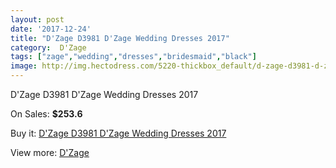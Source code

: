 ```yaml
---
layout: post
date: '2017-12-24'
title: "D'Zage D3981 D'Zage Wedding Dresses 2017"
category:  D'Zage
tags: ["zage","wedding","dresses","bridesmaid","black"]
image: http://img.hectodress.com/5220-thickbox_default/d-zage-d3981-d-zage-wedding-dresses-2013.jpg
---
```

D'Zage D3981 D'Zage Wedding Dresses 2017

On Sales: **$253.6**
<a href="https://www.hectodress.com/-d-zage/2628-d-zage-d3981-d-zage-wedding-dresses-2013.html"><amp-img layout="responsive" width="600" height="600" src="//img.hectodress.com/5220-thickbox_default/d-zage-d3981-d-zage-wedding-dresses-2013.jpg" alt="D'Zage D3981 D'Zage Wedding Dresses 2017 0" /></a>
<a href="https://www.hectodress.com/-d-zage/2628-d-zage-d3981-d-zage-wedding-dresses-2013.html"><amp-img layout="responsive" width="600" height="600" src="//img.hectodress.com/5222-thickbox_default/d-zage-d3981-d-zage-wedding-dresses-2013.jpg" alt="D'Zage D3981 D'Zage Wedding Dresses 2017 1" /></a>
<a href="https://www.hectodress.com/-d-zage/2628-d-zage-d3981-d-zage-wedding-dresses-2013.html"><amp-img layout="responsive" width="600" height="600" src="//img.hectodress.com/5221-thickbox_default/d-zage-d3981-d-zage-wedding-dresses-2013.jpg" alt="D'Zage D3981 D'Zage Wedding Dresses 2017 2" /></a>

Buy it: [D'Zage D3981 D'Zage Wedding Dresses 2017](https://www.hectodress.com/-d-zage/2628-d-zage-d3981-d-zage-wedding-dresses-2013.html "D'Zage D3981 D'Zage Wedding Dresses 2017")

View more: [ D'Zage](https://www.hectodress.com/44--d-zage " D'Zage")